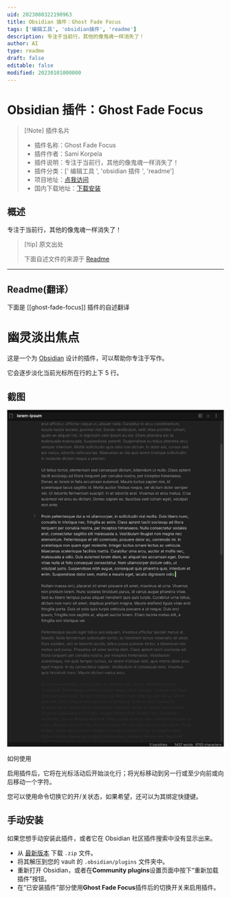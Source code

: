 ```yaml
---
uid: 2023080322190963
title: Obsidian 插件：Ghost Fade Focus
tags: ['编辑工具', 'obsidian插件', 'readme']
description: 专注于当前行，其他的像鬼魂一样消失了！
author: AI
type: readme
draft: false
editable: false
modified: 20230101000000
---
```


# Obsidian 插件：Ghost Fade Focus

> [!Note] 插件名片
> - 插件名称：Ghost Fade Focus
> - 插件作者：Sami Korpela
> - 插件说明：专注于当前行，其他的像鬼魂一样消失了！
> - 插件分类：[' 编辑工具 ', 'obsidian 插件 ', 'readme']
> - 项目地址：[点我访问](https://github.com/skipadu/obsidian-ghost-fade-focus)
> - 国内下载地址：[下载安装](https://pkmer.cn/products/plugin/pluginMarket/?ghost-fade-focus)

## 概述

专注于当前行，其他的像鬼魂一样消失了！

> [!tip] 原文出处
>
>下面自述文件的来源于 [Readme](https://ghproxy.net/https://raw.githubusercontent.com/skipadu/obsidian-ghost-fade-focus/main/README.md)

---

## Readme(翻译）

下面是 [[ghost-fade-focus]] 插件的自述翻译

# 幽灵淡出焦点

这是一个为 [Obsidian](https://obsidian.md/) 设计的插件，可以帮助你专注于写作。

它会逐步淡化当前光标所在行的上下 5 行。

## 截图

![Focus](https://raw.githubusercontent.com/skipadu/obsidian-ghost-fade-focus/main/images/focus.png "Focus")

如何使用

启用插件后，它将在光标活动后开始淡化行；将光标移动到另一行或至少向前或向后移动一个字符。

您可以使用命令切换它的开/关状态，如果希望，还可以为其绑定快捷键。

## 手动安装

如果您想手动安装此插件，或者它在 Obsidian 社区插件搜索中没有显示出来。

- 从 [最新版本](https://github.com/skipadu/obsidian-ghost-fade-focus/releases/latest) 下载 `.zip` 文件。
- 将其解压到您的 vault 的 `.obsidian/plugins` 文件夹中。
- 重新打开 Obsidian，或者在**Community plugins**设置页面中按下“重新加载插件”按钮。
- 在“已安装插件”部分使用**Ghost Fade Focus**插件后的切换开关来启用插件。



